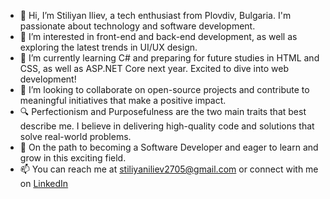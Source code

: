 - 👋 Hi, I’m Stiliyan Iliev, a tech enthusiast from Plovdiv, Bulgaria. I'm passionate about technology and software development.
- 👀 I’m interested in front-end and back-end development, as well as exploring the latest trends in UI/UX design.
- 🌱 I’m currently learning C# and preparing for future studies in HTML and CSS, as well as ASP.NET Core next year. Excited to dive into web development!
- 💞️ I’m looking to collaborate on open-source projects and contribute to meaningful initiatives that make a positive impact.
- 🔍 Perfectionism and Purposefulness are the two main traits that best describe me. I believe in delivering high-quality code and solutions that solve real-world problems.
- 🎯 On the path to becoming a Software Developer and eager to learn and grow in this exciting field.
- 📫 You can reach me at stiliyaniliev2705@gmail.com or connect with me on [LinkedIn](linkedin.com/in/stiliyan-iliev-55879a295)

<!---
StiliyanIliev27/StiliyanIliev27 is a ✨ special ✨ repository because its `README.md` (this file) appears on your GitHub profile.
You can click the Preview link to take a look at your changes.
--->
